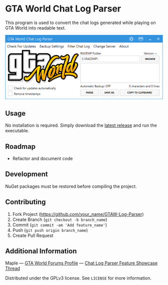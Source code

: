 # GTA World Chat Log Parser
This program is used to convert the chat logs generated while playing on GTA World into readable text.

![](header.png)

## Usage

No installation is required. Simply download the [latest release](https://github.com/MapleToo/GTAW-Log-Parser/releases) and run the executable.

## Roadmap

- Refactor and document code

## Development

NuGet packages must be restored before compiling the project.

## Contributing

1. Fork Project (<https://github.com/your_name/GTAW-Log-Parser>)
2. Create Branch (`git checkout -b branch_name`)
3. Commit (`git commit -am 'Add feature_name'`)
4. Push (`git push origin branch_name`)
5. Create Pull Request

## Additional Information

Maple — [GTA World Forums Profile](https://forum.gta.world/en/index.php?/profile/4751-maple/) — [Chat Log Parser Feature Showcase Thread](https://forum.gta.world/en/index.php?/topic/7690-chat-logs/)

Distributed under the GPLv3 license. See ``LICENSE`` for more information.
